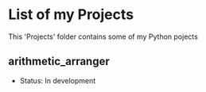 # List of my Projects

This 'Projects' folder contains some of my Python pojects

## arithmetic_arranger

- Status: In development